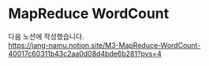 # MapReduce WordCount

다음 노션에 작성했습니다.  
https://jang-namu.notion.site/M3-MapReduce-WordCount-40017c60311b43c2aa0d08d4bde6b281?pvs=4
